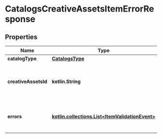 
# CatalogsCreativeAssetsItemErrorResponse

## Properties
| Name | Type | Description | Notes |
| ------------ | ------------- | ------------- | ------------- |
| **catalogType** | [**CatalogsType**](CatalogsType.md) |  |  |
| **creativeAssetsId** | **kotlin.String** | The catalog creative assets id in the merchant namespace |  [optional] |
| **errors** | [**kotlin.collections.List&lt;ItemValidationEvent&gt;**](ItemValidationEvent.md) | Array with the errors for the item id requested |  [optional] |



